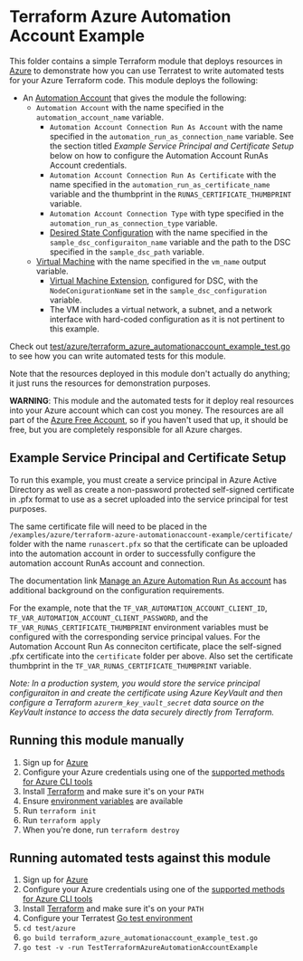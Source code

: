 # Terraform Azure Automation Account Example

This folder contains a simple Terraform module that deploys resources in [Azure](https://azure.microsoft.com/) to demonstrate how you can use Terratest to write automated tests for your Azure Terraform code. This module deploys the following:

- An [Automation Account](https://azure.microsoft.com/en-us/services/automation/) that gives the module the following:
  - `Automation Account` with the name specified in the `automation_account_name` variable.
    - `Automation Account Connection Run As Account` with the name specified in the `automation_run_as_connection_name` variable.  See the section titled *_Example Service Principal and Certificate Setup_* below on how to configure the Automation Account RunAs Account credentials.
    - `Automation Account Connection Run As Certificate` with the name specified in the `automation_run_as_certificate_name` variable and the thumbprint in the `RUNAS_CERTIFICATE_THUMBPRINT` variable.
    - `Automation Account Connection Type` with type specified in the `automation_run_as_connection_type` variable.
    - [Desired State Configuration](https://docs.microsoft.com/en-us/powershell/scripting/dsc/getting-started/winGettingStarted?view=powershell-7#:~:text=Get%20started%20with%20Desired%20State%20Configuration%20%28DSC%29%20for,Windows%20PowerShell%20Desired%20State%20Configuration%20log%20files.%20) with the name specified in the `sample_dsc_configuraiton_name` variable and the path to the DSC specified in the `sample_dsc_path` variable.
  - [Virtual Machine](https://docs.microsoft.com/en-us/azure/virtual-machines/) with the name specified in the `vm_name` output variable.
    - [Virtual Machine Extension](https://docs.microsoft.com/en-us/azure/virtual-machines/extensions/overview#:~:text=Troubleshoot%20extensions%20%20%20%20Namespace%20%20,Encryption%20for%20Windows%20%2012%20more%20rows%20), configured for DSC, with the `NodeConigurationName` set in the `sample_dsc_configuration` variable.
    - The VM includes a virtual network, a subnet, and a network interface with hard-coded configuration as it is not pertinent to this example.

Check out [test/azure/terraform_azure_automationaccount_example_test.go](/test/azure/terraform_azure_automationaccount_example_test.go) to see how you can write
automated tests for this module.

Note that the resources deployed in this module don't actually do anything; it just runs the resources for
demonstration purposes.

**WARNING**: This module and the automated tests for it deploy real resources into your Azure account which can cost you
money. The resources are all part of the [Azure Free Account](https://azure.microsoft.com/en-us/free/), so if you haven't used that up,
it should be free, but you are completely responsible for all Azure charges.

## Example Service Principal and Certificate Setup

To run this example, you must create a service principal in Azure Active Directory as well as create a non-password protected self-signed certificate in .pfx format to use as a secret uploaded into the service principal for test purposes.

The same certificate file will need to be placed in the `/examples/azure/terraform-azure-automationaccount-example/certificate/` folder with the name `runascert.pfx` so that the certificate can be uploaded into the automation account in order to successfully configure the automation account RunAs account and connection.

The documentation link [Manage an Azure Automation Run As account](https://docs.microsoft.com/en-us/azure/automation/manage-runas-account#:~:text=1%20Go%20to%20your%20Automation%20account%20and%20select,locate%20the%20role%20definition%20that%20is%20being%20used.) has additional background on the configuration requirements.  

For the example, note that the `TF_VAR_AUTOMATION_ACCOUNT_CLIENT_ID`, `TF_VAR_AUTOMATION_ACCOUNT_CLIENT_PASSWORD`, and the `TF_VAR_RUNAS_CERTIFICATE_THUMBPRINT` environment variables must be configured with the corresponding service principal values. For the Automation Account Run As conneciton certificate, place the self-signed .pfx certificate  into the `certificate` folder per above.  Also set the certificate thumbprint in the `TF_VAR_RUNAS_CERTIFICATE_THUMBPRINT` variable.

*_Note: In a production system, you would store the service principal configuraiton in and create the certificate using Azure KeyVault and then configure a Terraform `azurerm_key_vault_secret` data source on the KeyVault instance to access the data securely directly from Terraform._*

## Running this module manually

1. Sign up for [Azure](https://azure.microsoft.com/)
1. Configure your Azure credentials using one of the [supported methods for Azure CLI
   tools](https://docs.microsoft.com/en-us/cli/azure/azure-cli-configuration?view=azure-cli-latest)
1. Install [Terraform](https://www.terraform.io/) and make sure it's on your `PATH`
1. Ensure [environment variables](../README.md#review-environment-variables) are available
1. Run `terraform init`
1. Run `terraform apply`
1. When you're done, run `terraform destroy`

## Running automated tests against this module

1. Sign up for [Azure](https://azure.microsoft.com/)
1. Configure your Azure credentials using one of the [supported methods for Azure CLI
   tools](https://docs.microsoft.com/en-us/cli/azure/azure-cli-configuration?view=azure-cli-latest)
1. Install [Terraform](https://www.terraform.io/) and make sure it's on your `PATH`
1. Configure your Terratest [Go test environment](../README.md)
1. `cd test/azure`
1. `go build terraform_azure_automationaccount_example_test.go`
1. `go test -v -run TestTerraformAzureAutomationAccountExample`
